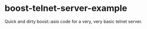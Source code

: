 boost-telnet-server-example
===========================

Quick and dirty boost::asio code for a very, very basic telnet server.

